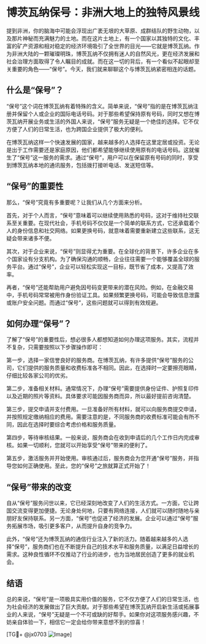 # 博茨瓦纳保号：非洲大地上的独特风景线

提到非洲，你的脑海中可能会浮现出广袤无垠的大草原、成群结队的野生动物，以及那片神秘而充满魅力的土地。而在这片土地上，有一个国家以其独特的文化、丰富的矿产资源和相对稳定的经济环境吸引了全世界的目光——它就是博茨瓦纳。作为非洲大陆的一颗璀璨明珠，博茨瓦纳不仅拥有迷人的自然风光，更在经济发展和社会治理方面取得了令人瞩目的成就。而在这一切的背后，有一个看似不起眼却至关重要的角色——“保号”。今天，我们就来聊聊这个与博茨瓦纳紧密相连的话题。

## 什么是“保号”？

“保号”这个词在博茨瓦纳有着特殊的含义。简单来说，“保号”指的是在博茨瓦纳注册并保留个人或企业的国际电话号码。对于那些希望保持原有号码，同时又想在博茨瓦纳开展业务或生活的外国人来说，“保号”服务无疑是一个绝佳的选择。它不仅方便了人们的日常生活，也为跨国企业提供了极大的便利。

在博茨瓦纳这样一个快速发展的国家，越来越多的人选择在这里定居或投资。无论是出于工作需要还是家庭原因，他们都希望能够继续使用原有的电话号码。这就催生了“保号”这一服务的需求。通过“保号”，用户可以在保留原有号码的同时，享受到博茨瓦纳本地的通讯服务，包括拨打接听电话、发送短信等。

## “保号”的重要性

那么，“保号”究竟有多重要呢？让我们从几个方面来分析。

首先，对于个人而言，“保号”意味着可以继续使用熟悉的号码，这对于维持社交联系至关重要。在现代社会，手机号码不仅仅是一个简单的联系方式，它还承载着个人的身份信息和社交网络。如果更换号码，就意味着需要重新建立这些联系，这无疑会带来诸多不便。

其次，对于企业来说，“保号”则显得尤为重要。在全球化的背景下，许多企业在多个国家设有分支机构。为了确保沟通的顺畅，企业往往需要一个能够覆盖全球的服务平台。通过“保号”，企业可以轻松实现这一目标，既节省了成本，又提高了效率。

再者，“保号”还能帮助用户避免因号码变更带来的潜在风险。例如，在金融交易中，手机号码常常被用作身份验证工具。如果频繁更换号码，可能会导致信息泄露或账户安全问题。而通过“保号”，这些问题就可以得到有效规避。

## 如何办理“保号”？

了解了“保号”的重要性后，想必很多人都想知道如何办理这项服务。其实，流程并不复杂，只需要按照以下步骤操作即可：

第一步，选择一家信誉良好的服务商。在博茨瓦纳，有许多提供“保号”服务的公司，它们提供的服务质量和收费标准各不相同。因此，在选择时一定要擦亮眼睛，仔细比较各家公司的优劣。

第二步，准备相关材料。通常情况下，办理“保号”需要提供身份证件、护照复印件以及近期的照片等资料。具体要求可能因服务商而异，所以最好提前咨询清楚。

第三步，提交申请并支付费用。一旦准备好所有材料，就可以向服务商提交申请，并按照规定缴纳相应的费用。需要注意的是，不同服务商的收费标准可能会有所不同，因此在选择时要综合考虑价格和服务质量。

第四步，等待审核结果。一般来说，服务商会在收到申请后的几个工作日内完成审核。如果一切顺利，您就可以开始享受“保号”带来的便利了。

第五步，激活服务并开始使用。审核通过后，服务商会为您开通“保号”服务，并指导您如何正确使用。至此，您的“保号”之旅就算正式开始了！

## “保号”带来的改变

自从“保号”服务问世以来，它已经深刻地改变了人们的生活方式。一方面，它让跨国交流变得更加便捷。无论身处何地，只要有网络连接，人们就可以随时随地与亲朋好友保持联系。另一方面，“保号”也促进了经济的发展。企业可以通过“保号”服务拓展市场，吸引更多客户，从而提升自身的竞争力。

此外，“保号”还为博茨瓦纳的通信行业注入了新的活力。随着越来越多的人选择“保号”，服务商们也在不断提升自己的技术水平和服务质量，以满足日益增长的需求。这种良性循环不仅推动了行业的进步，也为当地居民创造了更多的就业机会。

## 结语

总的来说，“保号”是一项极具实用价值的服务，它不仅方便了人们的日常生活，也为社会经济的发展做出了巨大贡献。对于那些希望在博茨瓦纳开启新生活或拓展事业的人来说，“保号”无疑是一个不可或缺的好帮手。如果你对这项服务感兴趣，不妨亲自体验一下，相信它一定会给你带来意想不到的惊喜！

[TG💪+ @jx0703 ![Image](https://github.com/user-attachments/assets/dbca1d08-cadb-493c-b0ec-ad6f7a83f270)]